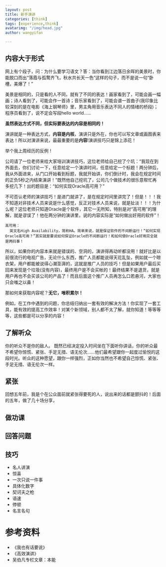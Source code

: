 ```yaml
---
layout: post
title: 新手演讲
categories: [think]
tags: [experience,think]
avatarimg: "/img/head.jpg"
author: wangyifan

---
```


## 内容大于形式

网上有个段子，问：为什么要学习语文？答：当你看到江边落日余晖的美景时，你能脱口而出“落霞与孤鹜齐飞，秋水共长天一色”这样的句子，而不是说一句“卧槽，美爆了！”

美景是相同的，只是看的人不同，就有了不同的表达！画家看到了，可能会画一幅画；诗人看到了，可能会作一首诗；音乐家看到了，可能会谱一首曲子(我印象比较深刻的是在电影《海上钢琴师》里，男主角用音乐表达不同人的情绪的桥段)；程序员看到了，说不定会写段hello world......

**虽然表达方式不同，但实际要表达的内容是相同的！**

演讲就是一种表达方式，**内容是内核**，演讲只是外在，你也可以写文章或画图表来表达！所以对演讲来说，最最重要的是**内容**!演讲技巧只是锦上添花！

举个我上周经历的反例！

公司请了一位老师来给大家培训演讲技巧，这位老师给自己挖了个坑：“我现在到外面去，你们讨论一下，任意给定一个演讲时间，任意给定一个标题！两分钟后，我从外面进来，从门口开始看到标题，我就开始讲，你们倒计时，我会在规定时间的正负5秒之内结束演讲！”既然他自己挖坑了，公司几个做技术的很乐意帮忙再多挖几下！出的题目是：“如何实现Oracle高可用？”

不可否认老师的演讲技巧！是进门就讲了，是在规定时间里讲完了！但是！！！我不知道对非技术人员来说是什么感觉，反正对技术人员来说，就是扯淡！！！为什么呢？这位老师只知道Oracle是个软件，其它一无所知，特别是对“高可用”的理解，就是谬误了！他在两分钟的演讲里，说的内容实际是“如何做出好用的软件”！

```
高可用：
  英文名High Availability，简称HA。简单来说，就是保证软件的不间断运行！“如何实现Oracle高可用？”其实就是要说如何保证Oracle的不间断运行！和如何使Oracle好用完全就是两码事！
```

所以，如果你的内容本来就是错误的、空洞的，演讲得再动听都没用！就好比是以前很流行的电视广告，无论什么东西，推广人员都能说得天花乱坠，例如就一个晾衣架，用户都能被说得心潮澎湃的，这就是推广人员的技巧！但是如果用户最后买回来发现是个垃圾(没有内容)，最终用户是不会买帐的！最终结果不是退货，就是用户再也不会买该公司的产品了！而且后面这个推广人员再怎么口若悬河，大家也只会嗤之以鼻！

那如何来获取内容呢？**无它，唯积累尔！**

例如，在工作中遇到的问题，你总结归纳出一套有效的解决方法！你实现了一套工具，能有效的提高工作效率！对某个新领域，别人都不太了解，就你知道！等等等等，这些都是可以分享的内容！

## 了解听众

你的听众不是你的敌人。
既然已经决定投入时间坐在下面听你讲话，你的听众最不希望你惊慌、紧张、手足无措、语无伦次……他们最希望跟你一起度过愉悦的这段时光。听众的这种愿望，跟你一样强烈，正如你当然也不希望自己惊慌、紧张、手足无措、语无伦次一样。

## 紧张

回想五年前，我是个在公众面前就紧张得要死的人，说出来的话都是颤抖的！后面的五年，做了几十场分享，


## 做功课

## 回答问题

## 技巧

- 名人讲演
- 惊喜
- 一次只说一件事
- 具体化数字
- 契诃夫之枪
- 语速
- 停顿
- 名言名句

# 参考资料

- 《我也有话要说》
- 《高效演讲》
- 吴伯凡专栏文章：本能
